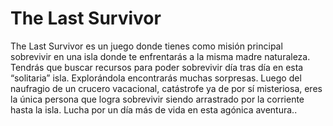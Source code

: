 # The Last Survivor
The Last Survivor es un juego donde tienes como misión principal sobrevivir en una isla donde te enfrentarás a la misma madre naturaleza. Tendrás que buscar recursos para poder sobrevivir día tras día en esta “solitaria” isla. Explorándola encontrarás muchas sorpresas.
	Luego del naufragio de un crucero vacacional, catástrofe ya de por sí misteriosa, eres la única persona que logra sobrevivir siendo arrastrado por la corriente hasta la isla.
	Lucha por un día más de vida en esta agónica aventura..

